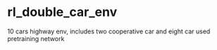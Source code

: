 # rl_double_car_env
10 cars highway env, includes two cooperative car and eight car used pretraining network
